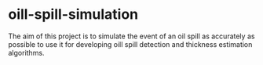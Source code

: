 # oill-spill-simulation
The aim of this project is to simulate the event of an oil spill as accurately as possible to use it for developing oill spill detection and thickness estimation algorithms.
